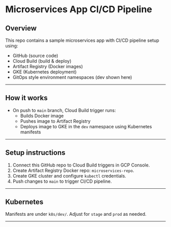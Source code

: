 # Microservices App CI/CD Pipeline

## Overview

This repo contains a sample microservices app with CI/CD pipeline setup using:

- GitHub (source code)
- Cloud Build (build & deploy)
- Artifact Registry (Docker images)
- GKE (Kubernetes deployment)
- GitOps style environment namespaces (dev shown here)

---

## How it works

- On push to `main` branch, Cloud Build trigger runs:
  - Builds Docker image
  - Pushes image to Artifact Registry
  - Deploys image to GKE in the `dev` namespace using Kubernetes manifests

---

## Setup instructions

1. Connect this GitHub repo to Cloud Build triggers in GCP Console.
2. Create Artifact Registry Docker repo: `microservices-repo`.
3. Create GKE cluster and configure `kubectl` credentials.
4. Push changes to `main` to trigger CI/CD pipeline.

---

## Kubernetes

Manifests are under `k8s/dev/`. Adjust for `stage` and `prod` as needed.

---
